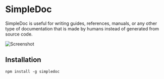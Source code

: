# SimpleDoc

SimpleDoc is useful for writing guides, references, manuals, or any other type of documentation that is made by humans instead of generated from source code.

![Screenshot](http://i.imgur.com/g6pUUi5.png)

## Installation

    npm install -g simpledoc
